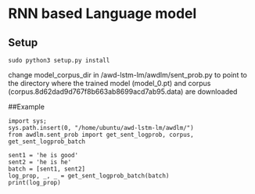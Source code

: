 # RNN based Language model

## Setup

``` 	
sudo python3 setup.py install
```     

change model_corpus_dir in /awd-lstm-lm/awdlm/sent_prob.py to point to 
the directory where the trained model (model_0.pt) and corpus 
(corpus.8d62dad9d767f8b663ab8699acd7ab95.data) are downloaded


##Example

``` 	
import sys; 
sys.path.insert(0, "/home/ubuntu/awd-lstm-lm/awdlm/")
from awdlm.sent_prob import get_sent_logprob, corpus, get_sent_logprob_batch

sent1 = 'he is good'
sent2 = 'he is he'
batch = [sent1, sent2]
log_prop, _, _ = get_sent_logprob_batch(batch)
print(log_prop)
``` 	







